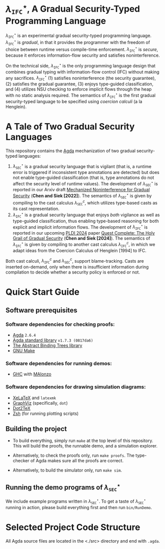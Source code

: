 

# $\lambda_{\mathtt{IFC}}^\star$, A Gradual Security-Typed Programming Language

$\lambda_{\mathtt{IFC}}^\star$ is an experimental gradual security-typed programming language.
$\lambda_{\mathtt{IFC}}^\star$ is *gradual*, in that it provides the programmer with the freedom
of choice between runtime versus compile-time enforcement. $\lambda_{\mathtt{IFC}}^\star$ is
*secure*, because it enforces information-flow security and satisfies
noninterference.

On the technical side, $\lambda_{\mathtt{IFC}}^\star$ is the only programming language design
that combines gradual typing with information-flow control (IFC) without making any
sacrifices. $\lambda_{\mathtt{IFC}}^\star$ (1) satisfies noninterference (the security
guarantee), (2) satisfies the gradual guarantee, (3) enjoys type-guided
classification, and (4) utilizes NSU checking to enforce implicit flows through
the heap with no static analysis required. The semantics of $\lambda_{\mathtt{IFC}}^\star$ is the
first gradual security-typed language to be specified using *coercion calculi*
(a la Henglein).


# A Tale of Two Gradual Security Languages

This repository contains the [Agda](https://wiki.portal.chalmers.se/agda) mechanization of two gradual security-typed
languages:

1.  $\lambda_{\mathtt{SEC}}^\star$ is a gradual security language that is vigilant (that is, a
    runtime error is triggered if inconsistent type annotations are detected) but
    does not enable type-guided classification (that is, type annotations do not
    affect the security level of runtime values). The development of
    $\lambda_{\mathtt{SEC}}^\star$ is reported in our Arxiv draft
    [Mechanized Noninterference for Gradual Security](https://arxiv.org/abs/2211.15745)
    (**Chen and Siek [2022]**). The semantics of
    $\lambda_{\mathtt{SEC}}^\star$ is given by compiling to the cast calculus $\lambda_{\mathtt{SEC}}^{c}$,
    which utilizes type-based casts as its cast representation.
2.  $\lambda_{\mathtt{IFC}}^\star$ is a gradual security language that enjoys *both* vigilance as
    well as type-guided classification, thus enabling type-based reasoning for
    both explicit and implicit information flows. The development of
    $\lambda_{\mathtt{IFC}}^\star$ is reported in our upcoming [PLDI 2024](https://pldi24.sigplan.org/details/pldi-2024-papers/66/Quest-Complete-The-Holy-Grail-of-Gradual-Security) paper
    [Quest Complete: The Holy Grail of Gradual Security](https://homes.luddy.indiana.edu/chen512/lambdaifcstarv2.pdf)
    (**Chen and Siek [2024]**). The semantics of $\lambda_{\mathtt{IFC}}^\star$ is given by compiling
    to another cast calculus $\lambda_{\mathtt{IFC}}^{c}$, in which we adapt ideas from
    the Coercion Calculus of Henglein [1994] to IFC.

Both cast calculi, $\lambda_{\mathtt{IFC}}^{c}$ and $\lambda_{\mathtt{SEC}}^{c}$, support blame-tracking. Casts are
inserted on-demand, only when there is insufficient information during
compilation to decide whether a security policy is enforced or not.


# Quick Start Guide


## Software prerequisites


### Software dependencies for checking proofs:

-   [Agda](https://wiki.portal.chalmers.se/agda) `2.6.4`
-   [Agda standard library](https://github.com/agda/agda-stdlib) `v1.7.3 (0817da6)`
-   [The Abstract Binding Trees library](https://github.com/jsiek/abstract-binding-trees/)
-   [GNU Make](https://www.gnu.org/software/make/)


### Software dependencies for running demos:

-   [GHC](https://www.haskell.org/ghc/) with [MAlonzo](https://wiki.portal.chalmers.se/agda/Docs/MAlonzo)


### Software dependencies for drawing simulation diagrams:

-   [XeLaTeX](https://tug.org/xetex/) and `latexmk`
-   [GraphViz](https://graphviz.org/) (specifically, `dot`)
-   [Dot2TeX](https://dot2tex.readthedocs.io/en/latest/)
-   [Zsh](https://www.zsh.org/) (for running plotting scripts)


## Building the project

-   To build everything, simply run `make` at the top level of this repository.
    This will build the proofs, the runnable demo, and a simulation explorer.

-   Alternatively, to check the proofs only, run `make proofs`.
    The type-checker of Agda makes sure all the proofs are correct.

-   Alternatively, to build the simulator only, run `make sim`.


## Running the demo programs of $\lambda_{\mathtt{SEC}}^\star$

We include example programs written in $\lambda_{\mathtt{SEC}}^\star$. To get a taste of
$\lambda_{\mathtt{SEC}}^\star$ running in action, please build everything first and then run
`bin/RunDemo`.


# Selected Project Code Structure

All Agda source files are located in the <./src> directory and end with `.agda`.

